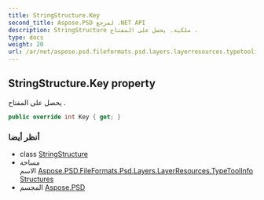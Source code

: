 ```yaml
---
title: StringStructure.Key
second_title: Aspose.PSD لمرجع .NET API
description: StringStructure ملكية. يحصل على المفتاح .
type: docs
weight: 20
url: /ar/net/aspose.psd.fileformats.psd.layers.layerresources.typetoolinfostructures/stringstructure/key/
---
```

## StringStructure.Key property

يحصل على المفتاح .

```csharp
public override int Key { get; }
```

### أنظر أيضا

* class [StringStructure](../)
* مساحة الاسم [Aspose.PSD.FileFormats.Psd.Layers.LayerResources.TypeToolInfoStructures](../../stringstructure/)
* المجسم [Aspose.PSD](../../../)


